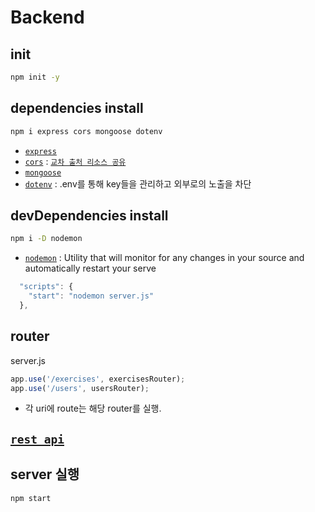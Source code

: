 # Backend

## init
```sh
npm init -y
```

## dependencies install
```sh
npm i express cors mongoose dotenv
```
* [`express`](https://www.npmjs.com/package/express)
* [`cors`](https://www.npmjs.com/package/cors) : [`교차 출처 리소스 공유`](https://developer.mozilla.org/ko/docs/Web/HTTP/CORS)
* [`mongoose`](https://www.npmjs.com/package/mongoose)
* [`dotenv`](https://www.npmjs.com/package/dotenv) : .env를 통해 key들을 관리하고 외부로의 노출을 차단

## devDependencies install

```sh
npm i -D nodemon
```

* [`nodemon`](https://nodemon.io/) : Utility that will monitor for any changes in your source and automatically restart your serve

```ts
  "scripts": {
    "start": "nodemon server.js"
  },
```

## router
server.js
```ts
app.use('/exercises', exercisesRouter);
app.use('/users', usersRouter);
```
* 각 uri에 route는 해당 router를 실행.

## [`rest api`](https://zetawiki.com/wiki/REST_API)

## server 실행

```sh
npm start
```
